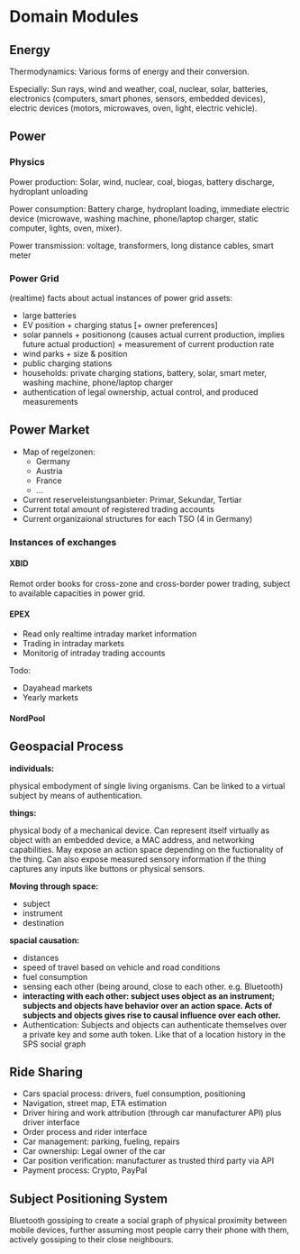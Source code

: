 # Domain Modules

## Energy

Thermodynamics: Various forms of energy and their conversion.

Especially: Sun rays, wind and weather, coal, nuclear, solar, batteries, electronics (computers, smart phones, sensors, embedded devices), electric devices (motors, microwaves, oven, light, electric vehicle).

## Power

### Physics

Power production: Solar, wind, nuclear, coal, biogas, battery discharge, hydroplant unloading

Power consumption: Battery charge, hydroplant loading, immediate electric device (microwave, washing machine, phone/laptop charger, static computer, lights, oven, mixer).

Power transmission: voltage, transformers, long distance cables, smart meter

### Power Grid

(realtime) facts about actual instances of power grid assets:

- large batteries
- EV position + charging status [+ owner preferences]
- solar pannels + positionong (causes actual current production, implies future actual production) + measurement of current production rate
- wind parks + size & position
- public charging stations
- households: private charging stations, battery, solar, smart meter, washing machine, phone/laptop charger
- authentication of legal ownership, actual control, and produced measurements

## Power Market

- Map of regelzonen:
  - Germany
  - Austria
  - France
  - ...
- Current reserveleistungsanbieter: Primar, Sekundar, Tertiar
- Current total amount of registered trading accounts
- Current organizaional structures for each TSO (4 in Germany)

### Instances of exchanges

#### XBID

Remot order books for cross-zone and cross-border power trading, subject to available capacities in power grid.

#### EPEX

- Read only realtime intraday market information
- Trading in intraday markets
- Monitorig of intraday trading accounts

Todo:

- Dayahead markets
- Yearly markets

#### NordPool

## Geospacial Process

**individuals:**

physical embodyment of single living organisms. Can be linked to a virtual subject by means of authentication.

**things:**

physical body of a mechanical device. Can represent itself virtually as object with an embedded device, a MAC address, and networking capabilities. May expose an action space depending on the fuctionality of the thing. Can also expose measured sensory information if the thing captures any inputs like buttons or physical sensors.

**Moving through space:**

- subject
- instrument
- destination

**spacial causation:**

- distances
- speed of travel based on vehicle and road conditions
- fuel consumption
- sensing each other (being around, close to each other. e.g. Bluetooth)
- **interacting with each other: subject uses object as an instrument; subjects and objects have behavior over an action space. Acts of subjects and objects gives rise to causal influence over each other.**
- Authentication: Subjects and objects can authenticate themselves over a private key and some auth token. Like that of a location history in the SPS social graph

## Ride Sharing

- Cars spacial process: drivers, fuel consumption, positioning
- Navigation, street map, ETA estimation
- Driver hiring and work attribution (through car manufacturer API) plus driver interface
- Order process and rider interface
- Car management: parking, fueling, repairs
- Car ownership: Legal owner of the car
- Car position verification: manufacturer as trusted third party via API
- Payment process: Crypto, PayPal

## Subject Positioning System

Bluetooth gossiping to create a social graph of physical proximity between mobile devices, further assuming most people carry their phone with them, actively gossiping to their close neighbours.
